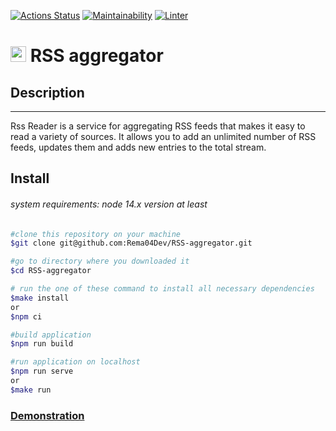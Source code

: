 [![Actions Status](https://github.com/Rema04Dev/RSS-aggregator/workflows/hexlet-check/badge.svg)](https://github.com/Rema04Dev/RSS-aggregator/actions)
[![Maintainability](https://api.codeclimate.com/v1/badges/dc34131b1c83f7513eab/maintainability)](https://codeclimate.com/github/Rema04Dev/RSS-aggregator/maintainability)
[![Linter](https://github.com/Rema04Dev/RSS-aggregator/actions/workflows/linter.yml/badge.svg)](https://github.com/Rema04Dev/RSS-aggregator/actions)

# <img src="https://plumanalytics.com/wp-content/uploads/2016/07/RSS.png" style="display: inline-block; width: 25px"> RSS aggregator

## Description

---

Rss Reader is a service for aggregating RSS feeds that makes it easy to read a variety of sources. It allows you to add an unlimited number of RSS feeds, updates them and adds new entries to the total stream.

## Install

###### system requirements: node 14.x version at least

```bash
#clone this repository on your machine
$git clone git@github.com:Rema04Dev/RSS-aggregator.git

#go to directory where you downloaded it
$cd RSS-aggregator

# run the one of these command to install all necessary dependencies
$make install
or
$npm ci

#build application
$npm run build

#run application on localhost
$npm run serve
or
$make run
```

### [Demonstration](https://rss-aggregator-brown.vercel.app/)
